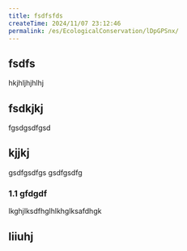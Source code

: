 ```yaml
---
title: fsdfsfds
createTime: 2024/11/07 23:12:46
permalink: /es/EcologicalConservation/lDpGPSnx/
---
```


## fsdfs
hkjhljhjhlhj
## fsdkjkj

fgsdgsdfgsd

## kjjkj

gsdfgsdfgs
gsdfgsdfg

### 1.1 gfdgdf


lkghjlksdfhglhlkhglksafdhgk

## liiuhj

